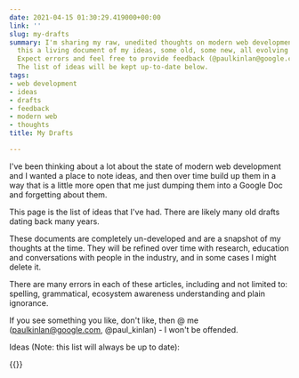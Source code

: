 ```yaml
---
date: 2021-04-15 01:30:29.419000+00:00
link: ''
slug: my-drafts
summary: I'm sharing my raw, unedited thoughts on modern web development here. Consider
  this a living document of my ideas, some old, some new, all evolving over time.
  Expect errors and feel free to provide feedback (@paulkinlan@google.com, @paul_kinlan).
  The list of ideas will be kept up-to-date below.
tags:
- web development
- ideas
- drafts
- feedback
- modern web
- thoughts
title: My Drafts

---
```


I've been thinking about a lot about the state of modern web development and I wanted a place to note ideas, and then over time build up them in a way that is a little more open that me just dumping them into a Google Doc and forgetting about them.

This page is the list of ideas that I've had. There are likely many old drafts dating back many years.

These documents are completely un-developed and are a snapshot of my thoughts at the time. They will be refined over time with research, education and conversations with people in the industry, and in some cases I might delete it.

There are many errors in each of these articles, including and not limited to: spelling, grammatical, ecosystem awareness understanding and plain ignorance.

If you see something you like, don't like, then @ me (paulkinlan@google.com, @paul_kinlan) - I won't be offended.

Ideas (Note: this list will always be up to date):

{{<drafts>}}
